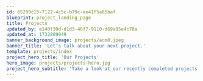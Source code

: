 ```yaml
---
id: 65299c15-7122-4c5c-b79c-ee41f5a65baf
blueprint: project_landing_page
title: Projects
updated_by: e140f39d-d1d3-46f7-9110-d69a85e4c78a
updated_at: 1732809949
banner_background_image: projects/acm8.jpeg
banner_title: 'Let’s talk about your next project.'
template: projects/index
project_hero_title: 'Our Projects'
hero_image: projects/projects-hero.jpg
project_hero_subtitle: 'Take a look at our recently completed projects'
---
```

